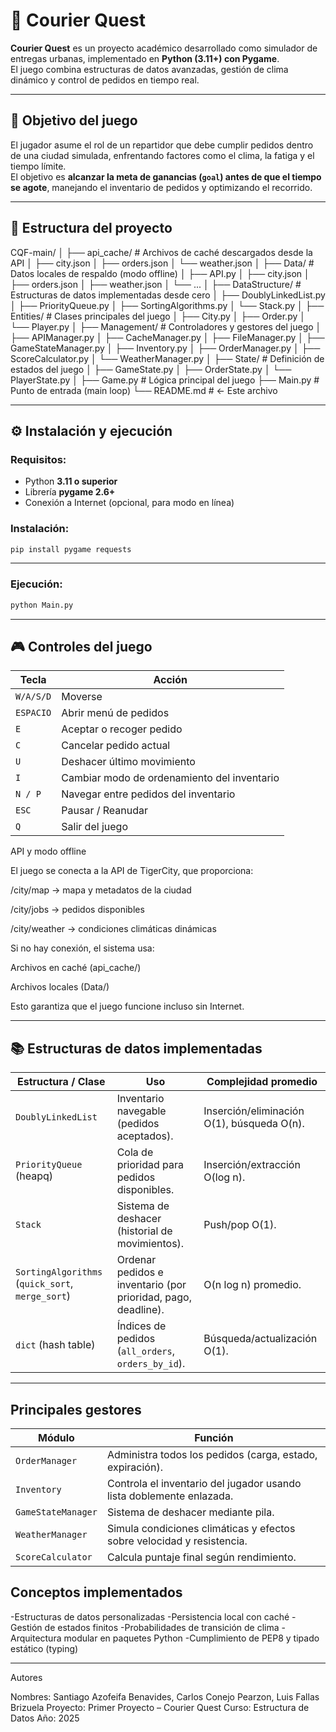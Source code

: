 # 🚚 Courier Quest

**Courier Quest** es un proyecto académico desarrollado como simulador de entregas urbanas, implementado en **Python (3.11+) con Pygame**.  
El juego combina estructuras de datos avanzadas, gestión de clima dinámico y control de pedidos en tiempo real.

---

## 🎯 Objetivo del juego

El jugador asume el rol de un repartidor que debe cumplir pedidos dentro de una ciudad simulada, enfrentando factores como el clima, la fatiga y el tiempo límite.  
El objetivo es **alcanzar la meta de ganancias (`goal`) antes de que el tiempo se agote**, manejando el inventario de pedidos y optimizando el recorrido.

---

## 🧩 Estructura del proyecto

CQF-main/
│
├── api_cache/ # Archivos de caché descargados desde la API
│ ├── city.json
│ ├── orders.json
│ └── weather.json
│
├── Data/ # Datos locales de respaldo (modo offline)
│ ├── API.py
│ ├── city.json
│ ├── orders.json
│ ├── weather.json
│ └── ...
│
├── DataStructure/ # Estructuras de datos implementadas desde cero
│ ├── DoublyLinkedList.py
│ ├── PriorityQueue.py
│ ├── SortingAlgorithms.py
│ └── Stack.py
│
├── Entities/ # Clases principales del juego
│ ├── City.py
│ ├── Order.py
│ └── Player.py
│
├── Management/ # Controladores y gestores del juego
│ ├── APIManager.py
│ ├── CacheManager.py
│ ├── FileManager.py
│ ├── GameStateManager.py
│ ├── Inventory.py
│ ├── OrderManager.py
│ ├── ScoreCalculator.py
│ └── WeatherManager.py
│
├── State/ # Definición de estados del juego
│ ├── GameState.py
│ ├── OrderState.py
│ └── PlayerState.py
│
├── Game.py # Lógica principal del juego
├── Main.py # Punto de entrada (main loop)
└── README.md # ← Este archivo

---

## ⚙️ Instalación y ejecución

### Requisitos:
- Python **3.11 o superior**
- Librería **pygame 2.6+**
- Conexión a Internet (opcional, para modo en línea)

### Instalación:
```bash
pip install pygame requests

```
---

### Ejecución:

```bash
python Main.py
```
---
## 🎮 Controles del juego
| Tecla     | Acción                                      |
| --------- | ------------------------------------------- |
| `W/A/S/D` | Moverse                                     |
| `ESPACIO` | Abrir menú de pedidos                       |
| `E`       | Aceptar o recoger pedido                    |
| `C`       | Cancelar pedido actual                      |
| `U`       | Deshacer último movimiento                  |
| `I`       | Cambiar modo de ordenamiento del inventario |
| `N / P`   | Navegar entre pedidos del inventario        |
| `ESC`     | Pausar / Reanudar                           |
| `Q`       | Salir del juego                             |


API y modo offline

El juego se conecta a la API de TigerCity, que proporciona:

/city/map → mapa y metadatos de la ciudad

/city/jobs → pedidos disponibles

/city/weather → condiciones climáticas dinámicas

Si no hay conexión, el sistema usa:

Archivos en caché (api_cache/)

Archivos locales (Data/)

Esto garantiza que el juego funcione incluso sin Internet.

---
## 📚 Estructuras de datos implementadas
| Estructura / Clase                               | Uso                                                           | Complejidad promedio                       |
| ------------------------------------------------ | ------------------------------------------------------------- | ------------------------------------------ |
| `DoublyLinkedList`                               | Inventario navegable (pedidos aceptados).                     | Inserción/eliminación O(1), búsqueda O(n). |
| `PriorityQueue` (heapq)                          | Cola de prioridad para pedidos disponibles.                   | Inserción/extracción O(log n).             |
| `Stack`                                          | Sistema de deshacer (historial de movimientos).               | Push/pop O(1).                             |
| `SortingAlgorithms` (`quick_sort`, `merge_sort`) | Ordenar pedidos e inventario (por prioridad, pago, deadline). | O(n log n) promedio.                       |
| `dict` (hash table)                              | Índices de pedidos (`all_orders`, `orders_by_id`).            | Búsqueda/actualización O(1).               |

---
## Principales gestores
| Módulo             | Función                                                                |
| ------------------ | ---------------------------------------------------------------------- |
| `OrderManager`     | Administra todos los pedidos (carga, estado, expiración).              |
| `Inventory`        | Controla el inventario del jugador usando lista doblemente enlazada.   |
| `GameStateManager` | Sistema de deshacer mediante pila.                                     |
| `WeatherManager`   | Simula condiciones climáticas y efectos sobre velocidad y resistencia. |
| `ScoreCalculator`  | Calcula puntaje final según rendimiento.                               |


## Conceptos  implementados
-Estructuras de datos personalizadas
-Persistencia local con caché
-Gestión de estados finitos
-Probabilidades de transición de clima
-Arquitectura modular en paquetes Python
-Cumplimiento de PEP8 y tipado estático (typing)

---
Autores

Nombres: Santiago Azofeifa Benavides, Carlos Conejo Pearzon, Luis Fallas Brizuela
Proyecto: Primer Proyecto – Courier Quest
Curso: Estructura de Datos
Año: 2025
